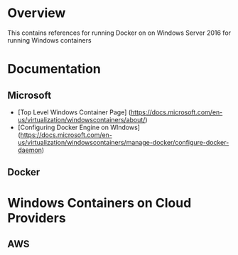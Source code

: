 # Overview

This contains references for running Docker on on Windows Server 2016 for running Windows containers

# Documentation

## Microsoft
- [Top Level Windows Container Page] (https://docs.microsoft.com/en-us/virtualization/windowscontainers/about/)
- [Configuring Docker Engine on WIndows] (https://docs.microsoft.com/en-us/virtualization/windowscontainers/manage-docker/configure-docker-daemon)

## Docker

# Windows Containers on Cloud Providers

## AWS
